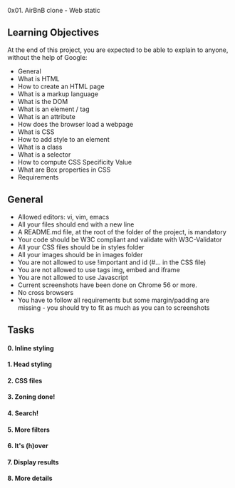  0x01. AirBnB clone - Web static

## Learning Objectives
At the end of this project, you are expected to be able to explain to anyone, without the help of Google:
- General
- What is HTML
- How to create an HTML page
- What is a markup language
- What is the DOM
- What is an element / tag
- What is an attribute
- How does the browser load a webpage
- What is CSS
- How to add style to an element
- What is a class
- What is a selector
- How to compute CSS Specificity Value
- What are Box properties in CSS
- Requirements
## General
- Allowed editors: vi, vim, emacs
- All your files should end with a new line
- A README.md file, at the root of the folder of the project, is mandatory
- Your code should be W3C compliant and validate with W3C-Validator
- All your CSS files should be in styles folder
- All your images should be in images folder
- You are not allowed to use !important and id (#... in the CSS file)
- You are not allowed to use tags img, embed and iframe
- You are not allowed to use Javascript
- Current screenshots have been done on Chrome 56 or more.
- No cross browsers
- You have to follow all requirements but some margin/padding are missing - you should try to fit as much as you can to screenshots
## Tasks
#### 0. Inline styling 
#### 1. Head styling 
#### 2. CSS files
#### 3. Zoning done!
#### 4. Search!
#### 5. More filters 
#### 6. It's (h)over
#### 7. Display results 
#### 8. More details 